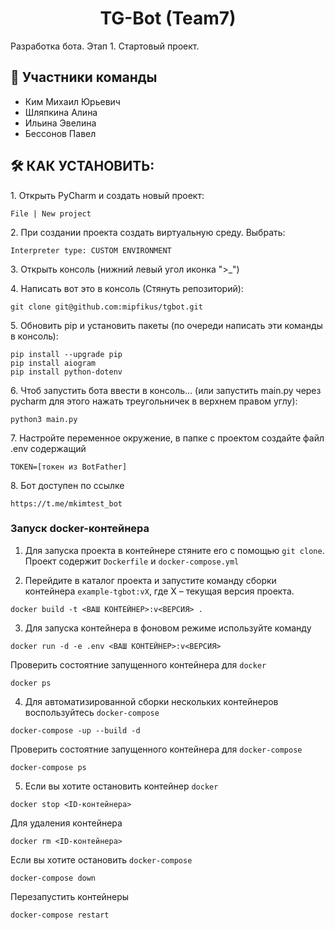 <h1 align="center" id="title">TG-Bot (Team7)</h1>

<p id="description">Разработка бота. Этап 1. Стартовый проект.</p>

  
  
<h2>🧐 Участники команды</h2>

*   Ким Михаил Юрьевич
*   Шляпкина Алина
*   Ильина Эвелина
*   Бессонов Павел

<h2>🛠️ КАК УСТАНОВИТЬ:</h2>
<p>1. Открыть PyCharm и создать новый проект:</p>

```
File | New project
```

<p>2. При создании проекта создать виртуальную среду. Выбрать:</p>

```
Interpreter type: CUSTOM ENVIRONMENT
```

<p>3. Открыть консоль (нижний левый угол иконка ">_")</p> 
<p>4. Написать вот это в консоль (Стянуть репозиторий):</p>

```
git clone git@github.com:mipfikus/tgbot.git
```

<p>5. Обновить pip и установить пакеты (по очереди написать эти команды в консоль):</p>

```
pip install --upgrade pip
pip install aiogram
pip install python-dotenv
```

<p>6. Чтоб запустить бота ввести в консоль... (или запустить main.py через pycharm для этого нажать треугольничек в верхнем правом углу):</p>

```
python3 main.py
```
<p>7. Настройте переменное окружение, в папке с проектом создайте файл .env содержащий</p>

```
TOKEN=[токен из BotFather]
```
<p>8. Бот доступен по ссылке</p>

```
https://t.me/mkimtest_bot
```

### Запуск docker-контейнера

1. Для запуска проекта в контейнере стяните его с помощью `git clone`. Проект содержит `Dockerfile` и `docker-compose.yml`

2. Перейдите в каталог проекта и запустите команду сборки контейнера `example-tgbot:vX`, где X – текущая версия проекта.

```
docker build -t <ВАШ КОНТЕЙНЕР>:v<ВЕРСИЯ> .
```
3. Для запуска контейнера в фоновом режиме используйте команду

```
docker run -d -e .env <ВАШ КОНТЕЙНЕР>:v<ВЕРСИЯ>
```

Проверить состоятние запущенного контейнера для `docker`

```
docker ps
```

4. Для автоматизированной сборки нескольких контейнеров воспользуйтесь `docker-compose`

```
docker-compose -up --build -d
```

Проверить состоятние запущенного контейнера для `docker-compose`

```
docker-compose ps
```

5. Если вы хотите остановить контейнер `docker`

```
docker stop <ID-контейнера>
```

Для удаления контейнера

```
docker rm <ID-контейнера>
```

Если вы хотите остановить `docker-compose`

```
docker-compose down
```

Перезапустить контейнеры

```
docker-compose restart
```